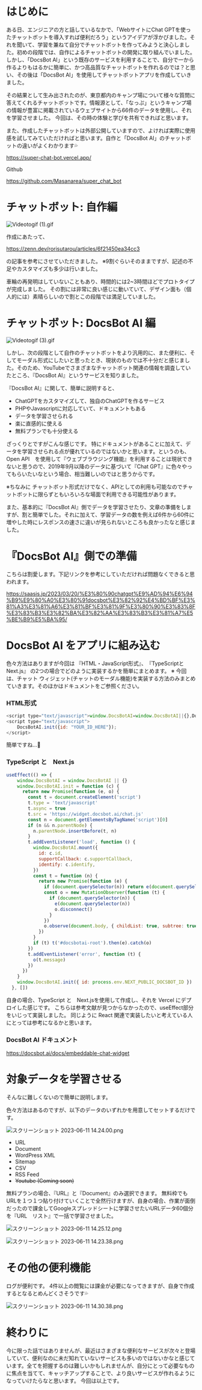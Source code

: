 # はじめに
ある日、エンジニアの方と話しているなかで、「WebサイトにChat GPTを使ったチャットボットを導入すれば便利だろう」というアイデアが浮かびました。それを聞いて、学習を兼ねて自分でチャットボットを作ってみようと決心しました。初めの段階では、自作によるチャットボットの開発に取り組んでいました。しかし、「DocsBot AI」という既存のサービスを利用することで、自分で一から作るよりもはるかに簡単に、かつ高品質なチャットボットを作れるのでは？と思い、その後は「DocsBot AI」を使用してチャットボットアプリを作成していきました。

その結果として生み出されたのが、東京都内のキャンプ場について様々な質問に答えてくれるチャットボットです。情報源として、「なっぷ」というキャンプ場の情報が豊富に掲載されているウェブサイトから66件のデータを使用し、それを学習させました。
今回は、その時の体験と学びを共有できればと思います。



また、作成したチャットボットは外部公開していますので、よければ実際に使用感を試してみていただければと思います。自作と「DocsBot AI」のチャットボットの違いがよくわかります💦

https://super-chat-bot.vercel.app/

Github

https://github.com/Masanarea/super_chat_bot

# チャットボット: 自作編
![Videotogif (1).gif](https://qiita-image-store.s3.ap-northeast-1.amazonaws.com/0/2980785/96dbfcda-13d5-f0b1-e824-7e5dd7017812.gif)

作成にあたって、

https://zenn.dev/rorisutarou/articles/6f21450ea34cc3

の記事を参考にさせていただきました。
※9割ぐらいそのままですが、記述の不足やカスタマイズも多少は行いました。

車輪の再発明はしていないこともあり、時間的には2~3時間ほどでプロトタイプが完成しました。
その割には非常に良い感じに動いていて、デザイン面も（個人的には）素晴らしいので割とこの段階では満足していました。



# チャットボット: DocsBot AI 編
![Videotogif (3).gif](https://qiita-image-store.s3.ap-northeast-1.amazonaws.com/0/2980785/6e6c9a3e-77ca-e429-9c52-e67790812e86.gif)

しかし、次の段階として自作のチャットボットをより汎用的に、また便利に、そしてモーダル形式にしたいと思ったとき、現状のものでは不十分だと感じました。そのため、YouTubeでさまざまなチャットボット関連の情報を調査していたところ、『DocsBot AI』というサービスを知りました。


『DocsBot AI』に関して、簡単に説明すると、
* ChatGPTをカスタマイズして、独自のChatGPTを作るサービス
* PHPやJavascriptに対応していて、ドキュメントもある
* データを学習させられる
* 楽に直感的に使える
* 無料プランでも十分使える

ざっくりとですがこんな感じです。
特にドキュメントがあることに加えて、データを学習させられる点が優れているのではないかと思います。というのも、Open API　を使用して『ウェブブラウジング機能』を利用することは現状できないと思うので、2019年9月以降のデータに基づいて『Chat GPT』に色々やってもらいたいなという場合、相当難しいのではと思うからです。

※ちなみに チャットボット形式だけでなく、APIとしての利用も可能なのでチャットボットに限らずともいろいろな場面で利用できる可能性があります。

また、基本的に『DocsBot AI』側でデータを学習させたり、文章の準備をしますが、割と簡単でした。それに加えて、学習データの数を例えば6件から60件に増やした時にレスポンスの速さに違いが見られないところも良かったなと感じました。


#  『DocsBot AI』側での準備
こちらは割愛します。下記リンクを参考にしていただければ問題なくできると思われます。


https://saasis.jp/2023/03/20/%E3%80%90chatgpt%E9%AD%94%E6%94%B9%E9%80%A0%E3%80%91docsbot%E3%82%92%E4%BD%BF%E3%81%A3%E3%81%A6%E3%81%BF%E3%81%9F%E3%80%90%E3%83%8F%E3%83%B3%E3%82%BA%E3%82%AA%E3%83%B3%E3%81%A7%E5%BE%B9%E5%BA%95/


# DocsBot AI をアプリに組み込む

色々方法はありますが今回は 『HTML・JavaScript形式』、　『TypeScriptとNext.js』 の2つの場合でどのように実装するかを簡単にまとめます。
※ 今回は、チャット ウィジェット(チャットのモーダル機能)を実装する方法のみまとめていきます。そのほかはドキュメントをご参照ください。


### HTML形式

```javascript
<script type="text/javascript">window.DocsBotAI=window.DocsBotAI||{},DocsBotAI.init=function(c){return new Promise(function(e,o){var t=document.createElement("script");t.type="text/javascript",t.async=!0,t.src="https://widget.docsbot.ai/chat.js";var n=document.getElementsByTagName("script")[0];n.parentNode.insertBefore(t,n),t.addEventListener("load",function(){window.DocsBotAI.mount({id:c.id,supportCallback:c.supportCallback,identify:c.identify});var t;t=function(n){return new Promise(function(e){if(document.querySelector(n))return e(document.querySelector(n));var o=new MutationObserver(function(t){document.querySelector(n)&&(e(document.querySelector(n)),o.disconnect())});o.observe(document.body,{childList:!0,subtree:!0})})},t&&t("#docsbotai-root").then(e).catch(o)}),t.addEventListener("error",function(t){o(t.message)})})};</script>
<script type="text/javascript">
    DocsBotAI.init({id: "YOUR_ID_HERE"});
</script>
```
簡単ですね...🤔

### TypeScript と　Next.js
```javascript
useEffect(() => {
    window.DocsBotAI = window.DocsBotAI || {}
    window.DocsBotAI.init = function (c) {
      return new Promise(function (e, o) {
        const t = document.createElement('script')
        t.type = 'text/javascript'
        t.async = true
        t.src = 'https://widget.docsbot.ai/chat.js'
        const n = document.getElementsByTagName('script')[0]
        if (n && n.parentNode) {
          n.parentNode.insertBefore(t, n)
        }
        t.addEventListener('load', function () {
          window.DocsBotAI.mount({
            id: c.id,
            supportCallback: c.supportCallback,
            identify: c.identify,
          })
          const t = function (n) {
            return new Promise(function (e) {
              if (document.querySelector(n)) return e(document.querySelector(n))
              const o = new MutationObserver(function (t) {
                if (document.querySelector(n)) {
                  e(document.querySelector(n))
                  o.disconnect()
                }
              })
              o.observe(document.body, { childList: true, subtree: true })
            })
          }
          if (t) t('#docsbotai-root').then(e).catch(o)
        })
        t.addEventListener('error', function (t) {
          o(t.message)
        })
      })
    }
    window.DocsBotAI.init({ id: process.env.NEXT_PUBLIC_DOCSBOT_ID })
  }, [])
```

自身の場合、TypeScript と　Next.jsを使用して作成し、それを Vercel にデプロイした感じです。
こちらは参考文献が見つからなかったので、useEffect部分をいじって実装しました。
同じように React 関連で実装したいと考えている人にとっては参考になるかと思います。


### DocsBot AI ドキュメント

https://docsbot.ai/docs/embeddable-chat-widget


# 対象データを学習させる

そんなに難しくないので簡単に説明します。

色々方法はあるのですが、以下のデータのいずれかを用意してセットするだけです。

![スクリーンショット 2023-06-11 14.24.00.png](https://qiita-image-store.s3.ap-northeast-1.amazonaws.com/0/2980785/2ebbf701-19ea-8e26-f830-8af55823793f.png)



* URL
* Document
* WordPress XML
* Sitemap
* CSV
* RSS Feed
* ~~Youtube (Coming soon)~~ 


無料プランの場合、『URL』と『Document』のみ選択できます。
無料枠でもURLを１つ１つ貼り付けていくことで全然行けますが、自身の場合、作業が面倒だったので課金してGoogleスプレッドシートに学習させたいURLデータ60個分を『URL　リスト』で一括で学習させました。

![スクリーンショット 2023-06-11 14.25.12.png](https://qiita-image-store.s3.ap-northeast-1.amazonaws.com/0/2980785/67405946-7c37-f552-dbf6-77ec6561b0c6.png)


![スクリーンショット 2023-06-11 14.23.38.png](https://qiita-image-store.s3.ap-northeast-1.amazonaws.com/0/2980785/31fb8ae9-17d2-49ca-cd6a-6a9a123d34fb.png)


# その他の便利機能

ログが便利です。
4件以上の閲覧には課金が必要になってきますが、自身で作成するとなるとめんどくさそうです💦

![スクリーンショット 2023-06-11 14.30.38.png](https://qiita-image-store.s3.ap-northeast-1.amazonaws.com/0/2980785/c7228c70-c41e-043f-6ace-17b3ad212031.png)

# 終わりに
今に限った話ではありませんが、最近はさまざまな便利なサービスが次々と登場していて、便利なのに未だ知れていないサービスも多いのではないかなと感じています。全てを把握するのは難しいかもしれませんが、自分にとって必要なものに焦点を当てて、キャッチアップすることで、より良いサービスが作れるようになっていけたらなと思います。
今回は以上です。
